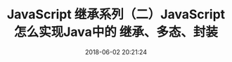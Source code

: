 ---
title: JavaScript 继承系列（二）JavaScript怎么实现Java中的 继承、多态、封装
date: 2018-06-02 20:21:24
tags: [JavaScript]
categories: [JavaScript]
description: JavaScript 继承系列（二）JavaScript怎么实现Java中的 继承、多态、封装
---